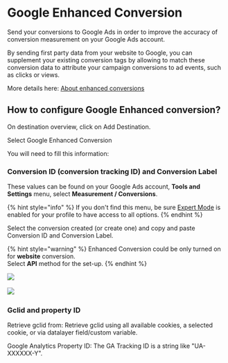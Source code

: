 # Google Enhanced Conversion

Send your conversions to Google Ads in order to improve the accuracy of conversion measurement on your Google Ads account.

By sending first party data from your website to Google, you can supplement your existing conversion tags by allowing to match these conversion data to attribute your campaign conversions to ad events, such as clicks or views.

More details here: [About enhanced conversions](https://support.google.com/google-ads/answer/9888656)

## How to configure Google Enhanced conversion?

On destination overview, click on Add Destination.

Select Google Enhanced Conversion

You will need to fill this information:

### Conversion ID (conversion tracking ID) and Conversion Label



These values can be found on your Google Ads account, **Tools and Settings** menu, select **Measurement / Conversions**.

{% hint style="info" %}
If you don't find this menu, be sure [Expert Mode](https://support.google.com/google-ads/answer/9520605?hl=en) is enabled for your profile to have access to all options.
{% endhint %}

Select the conversion created (or create one) and copy and paste Conversion ID and Conversion Label.

{% hint style="warning" %}
Enhanced Conversion could be only turned on for **website** conversion. \
Select **API** method for the set-up.
{% endhint %}

![](<../../../../.gitbook/assets/Capture d’écran 2022-03-07 à 09.36.45.png>)

![](<../../../../.gitbook/assets/Capture d’écran 2022-03-07 à 09.56.31 (1).png>)

### Gclid and property ID

Retrieve gclid from: Retrieve gclid using all available cookies, a selected cookie, or via datalayer field/custom variable.

Google Analytics Property ID: The GA Tracking ID is a string like "UA-XXXXXX-Y".

